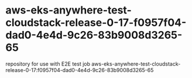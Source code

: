 # aws-eks-anywhere-test-cloudstack-release-0-17-f0957f04-dad0-4e4d-9c26-83b9008d3265-65
repository for use with E2E test job aws-eks-anywhere-test-cloudstack-release-0-17:f0957f04-dad0-4e4d-9c26-83b9008d3265-65
